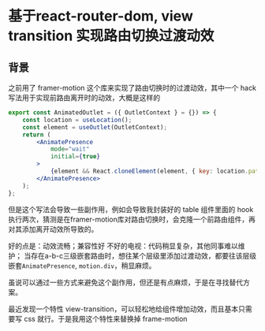 # 基于react-router-dom, view transition 实现路由切换过渡动效

## 背景
之前用了 framer-motion 这个库来实现了路由切换时的过渡动效，其中一个 hack 写法用于实现前路由离开时的动效，大概是这样的
```jsx
export const AnimatedOutlet = ({ OutletContext } = {}) => {
    const location = useLocation();
    const element = useOutlet(OutletContext);
    return (
        <AnimatePresence
            mode="wait"
            initial={true}
        >
            {element && React.cloneElement(element, { key: location.pathname })}
        </AnimatePresence>
    );
};
```
但是这个写法会导致一些副作用，例如会导致我封装好的 table 组件里面的 hook 执行两次，猜测是在framer-motion库对路由切换时，会克隆一个前路由组件，再对其添加离开动效所导致的。

好的点是：动效流畅；兼容性好
不好的电视：代码稍显复杂，其他同事难以维护；
当存在a-b-c三级嵌套路由时，想往某个层级里添加过渡动效，都要往该层级嵌套`AnimatePresence`, `motion.div`，稍显麻烦。

虽说可以通过一些方式来避免这个副作用，但还是有点麻烦，于是在寻找替代方案。

最近发现一个特性 view-transition，可以轻松地给组件增加动效，而且基本只需要写 css 就行。于是我用这个特性来替换掉 frame-motion


